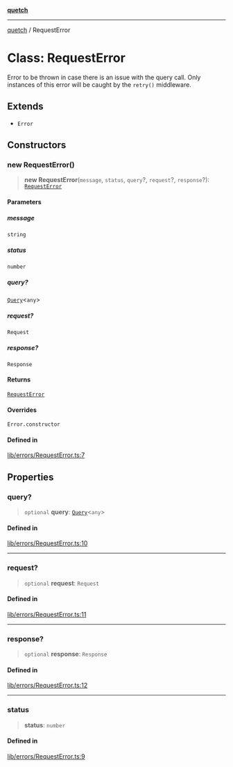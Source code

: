 [**quetch**](../README.md)

***

[quetch](../README.md) / RequestError

# Class: RequestError

Error to be thrown in case there is an issue with the query call. Only instances of this error will be caught by the `retry()` middleware.

## Extends

- `Error`

## Constructors

### new RequestError()

> **new RequestError**(`message`, `status`, `query`?, `request`?, `response`?): [`RequestError`](RequestError.md)

#### Parameters

##### message

`string`

##### status

`number`

##### query?

[`Query`](../type-aliases/Query.md)\<`any`\>

##### request?

`Request`

##### response?

`Response`

#### Returns

[`RequestError`](RequestError.md)

#### Overrides

`Error.constructor`

#### Defined in

[lib/errors/RequestError.ts:7](https://github.com/nevoland/quetch/blob/6249acbaaaaaeed54f7d39c2e784b6176249eef9/lib/errors/RequestError.ts#L7)

## Properties

### query?

> `optional` **query**: [`Query`](../type-aliases/Query.md)\<`any`\>

#### Defined in

[lib/errors/RequestError.ts:10](https://github.com/nevoland/quetch/blob/6249acbaaaaaeed54f7d39c2e784b6176249eef9/lib/errors/RequestError.ts#L10)

***

### request?

> `optional` **request**: `Request`

#### Defined in

[lib/errors/RequestError.ts:11](https://github.com/nevoland/quetch/blob/6249acbaaaaaeed54f7d39c2e784b6176249eef9/lib/errors/RequestError.ts#L11)

***

### response?

> `optional` **response**: `Response`

#### Defined in

[lib/errors/RequestError.ts:12](https://github.com/nevoland/quetch/blob/6249acbaaaaaeed54f7d39c2e784b6176249eef9/lib/errors/RequestError.ts#L12)

***

### status

> **status**: `number`

#### Defined in

[lib/errors/RequestError.ts:9](https://github.com/nevoland/quetch/blob/6249acbaaaaaeed54f7d39c2e784b6176249eef9/lib/errors/RequestError.ts#L9)
